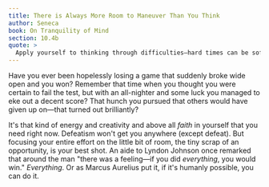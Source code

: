 ```yaml
---
title: There is Always More Room to Maneuver Than You Think
author: Seneca
book: On Tranquility of Mind
section: 10.4b
quote: >
  Apply yourself to thinking through difficulties—hard times can be softened, tight squeezes widened, and heavy loads made lighter for those who can apply the right pressure.
---
```


Have you ever been hopelessly losing a game that suddenly broke wide open and you won? Remember that time when you thought you were certain to fail the test, but with an all-nighter and some luck you managed to eke out a decent score? That hunch you pursued that others would have given up on—that turned out brilliantly?

It's that kind of energy and creativity and above all _faith_ in yourself that you need right now. Defeatism won't get you anywhere (except defeat). But focusing your entire effort on the little bit of room, the tiny scrap of an opportunity, is your best shot. An aide to Lyndon Johnson once remarked that around the man "there was a feeling—if you did _everything_, you would win." _Everything_. Or as Marcus Aurelius put it, if it's humanly possible, you can do it.
